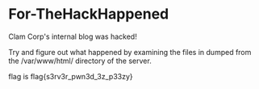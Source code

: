 # For-TheHackHappened

Clam Corp's internal blog was hacked!

Try and figure out what happened by examining the files in dumped from the /var/www/html/ directory of the server.


flag is flag{s3rv3r_pwn3d_3z_p33zy}

